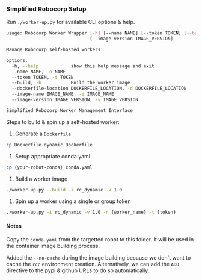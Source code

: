 ### Simplified Robocorp Setup

Run `./worker-up.py` for available CLI options & help.

```bash
usage: Robocorp Worker Wrapper [-h] [--name NAME] [--token TOKEN] [--build] [--dockerfile-location DOCKERFILE_LOCATION] [--image-name IMAGE_NAME]
                               [--image-version IMAGE_VERSION]

Manage Robocorp self-hosted workers

options:
  -h, --help            show this help message and exit
  --name NAME, -n NAME
  --token TOKEN, -t TOKEN
  --build, -b           Build the worker image
  --dockerfile-location DOCKERFILE_LOCATION, -d DOCKERFILE_LOCATION
  --image-name IMAGE_NAME, -i IMAGE_NAME
  --image-version IMAGE_VERSION, -v IMAGE_VERSION

Simplified Robocorp Worker Management Interface
```

Steps to build & spin up a self-hosted worker:

1. Generate a `Dockerfile`

```bash
cp Dockerfile.dynamic Dockerfile
```

1. Setup appropriate conda.yaml

```bash
cp {your-robot-conda} conda.yaml
```

1. Build a worker image

```bash
./worker-up.py --build -i rc_dynamic -v 1.0
```

1. Spin up a worker using a single or group token

```bash
./worker-up.py -i rc_dynamic -v 1.0 -n {worker_name} -t {token}
```

#### Notes

Copy the `conda.yaml` from the targetted robot to this folder. It will be used in the container image building process.

Added the `--no-cache` during the image building because we don't want to cache the `rcc` environment creation. Alternatively, we can add the `ADD` directive to the pypi & github URLs to do so automatically.
